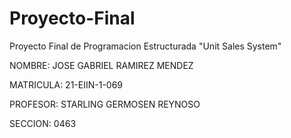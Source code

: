 # Proyecto-Final
Proyecto Final de Programacion Estructurada "Unit Sales System"

NOMBRE: JOSE GABRIEL RAMIREZ MENDEZ

MATRICULA: 21-EIIN-1-069

PROFESOR: STARLING GERMOSEN REYNOSO

SECCION: 0463
